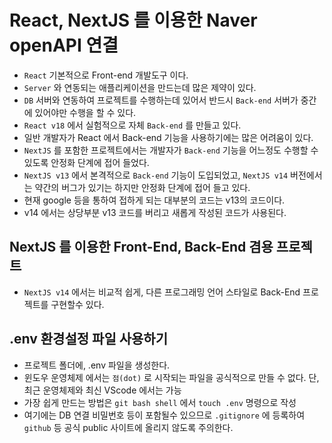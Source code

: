 # React, NextJS 를 이용한 Naver openAPI 연결

- `React` 기본적으로 Front-end 개발도구 이다.
- `Server` 와 연동되는 애플리케이션을 만드는데 많은 제약이 있다.
- `DB` 서버와 연동하여 프로젝트를 수행하는데 있어서 반드시 `Back-end` 서버가 중간에 있어야만 수행을 할 수 있다.
- `React v18` 에서 실험적으로 자체 `Back-end` 를 만들고 있다.
- 일반 개발자가 React 에서 Back-end 기능을 사용하기에는 많은 어려움이 있다.
- `NextJS` 를 포함한 프로젝트에서는 개발자가 `Back-end` 기능을 어느정도 수행할 수 있도록 안정화 단계에 접어 들었다.
- `NextJS v13` 에서 본격적으로 `Back-end` 기능이 도입되었고, `NextJS v14` 버전에서는 약간의 버그가 있기는 하지만 안정화 단계에 접어 들고 있다.
- 현재 google 등을 통하여 접하게 되는 대부분의 코드는 v13의 코드이다.
- v14 에서는 상당부분 v13 코드를 버리고 새롭게 작성된 코드가 사용된다.

## NextJS 를 이용한 Front-End, Back-End 겸용 프로젝트

- `NextJS v14` 에서는 비교적 쉽게, 다른 프로그래밍 언어 스타일로 Back-End 프로젝트를 구현할수 있다.

## .env 환경설정 파일 사용하기

- 프로젝트 폴더에, .env 파일을 생성한다.
- 윈도우 운영체제 에서는 `점(dot)` 로 시작되는 파일을 공식적으로 만들 수 없다. 단, 최근 운영체제와 최신 VScode 에서는 가능
- 가장 쉽게 만드는 방법은 `git bash shell` 에서 `touch .env` 명령으로 작성
- 여기에는 DB 연결 비밀번호 등이 포함될수 있으므로 `.gitignore` 에 등록하여 `github` 등 공식 public 사이트에 올리지 않도록 주의한다.
